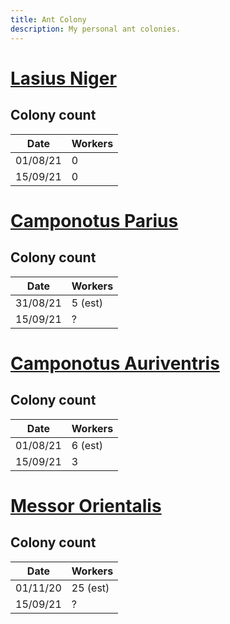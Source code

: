 ```yaml
---
title: Ant Colony
description: My personal ant colonies.
---
```


# [Lasius Niger](lasius_niger.md)

## Colony count

| Date      | Workers |
| ----------| ------- |
| 01/08/21  | 0       |
| 15/09/21  | 0       |


# [Camponotus Parius](camponotus_parius.md)

## Colony count

| Date      | Workers |
| ----------| ------- |
| 31/08/21  | 5 (est)|
| 15/09/21  | ?       |


# [Camponotus Auriventris](camponotus_auriventris.md)

## Colony count

| Date      | Workers |
| ----------| ------- |
| 01/08/21  | 6 (est)|
| 15/09/21  | 3       |


# [Messor Orientalis](messor_orientalis.md)

## Colony count

| Date      | Workers |
| ----------| ------- |
| 01/11/20  | 25 (est)|
| 15/09/21  | ?       |
